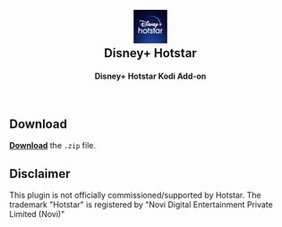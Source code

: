 <h2 align="center">
  <br>
  <a href="https://github.com/botallen/repository.botallen/tree/master/plugin.video.botallen.hotstar"><img src="resources/icon.jpg" height="60" width="60"></a>
  <br>
  Disney+ Hotstar
  <br>
</h2>

<h4 align="center">Disney+ Hotstar Kodi Add-on</h4>

<br>

## Download

[**Download**](https://github.com/botallen/repository.botallen/blob/master/plugin.video.botallen.hotstar/plugin.video.botallen.hotstar-0.0.1.zip) the `.zip` file.

## Disclaimer

This plugin is not officially commissioned/supported by Hotstar. The trademark "Hotstar" is registered by "Novi Digital Entertainment Private Limited (Novi)"
